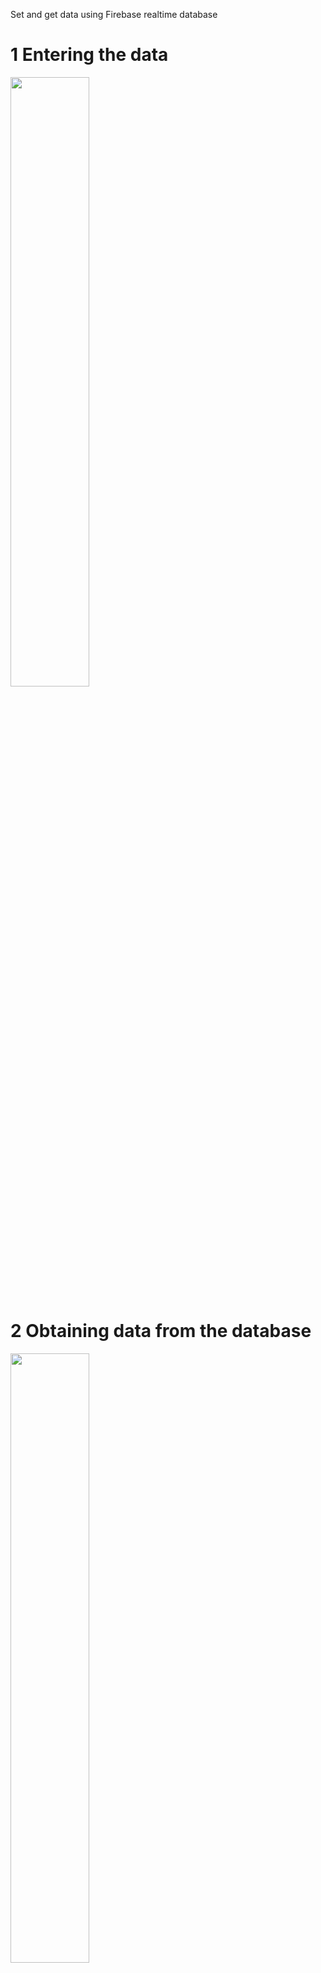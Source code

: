 Set and get data using Firebase realtime database

# 1 Entering the data #
<img width="50%" hight = "50%" src="https://user-images.githubusercontent.com/67515374/214640378-95b2245d-a5b1-4faa-ad3f-8f4d56b01b1f.jpg">

# 2 Obtaining data from the database #
<img width="50%" hight = "50%" src="https://user-images.githubusercontent.com/67515374/214645233-79d56bb9-7c49-4a76-97ee-44b28a226177.jpg">
